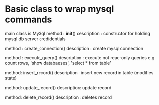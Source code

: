 # Basic class to wrap mysql commands

main class is MySql
method : __init__()
description : constructor for holding mysql db server credidentials

method : create_connection()
description : create mysql connection

method : execute_query()
description : execute not read-only queries e.g count rows, 'show databaeses', 'select * from table'

method: insert_record()
description : insert new record in table (modifies state)

method: update_record()
description: update record

method: delete_record()
description : deletes record
